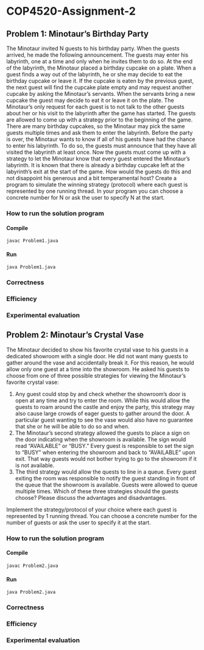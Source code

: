 # COP4520-Assignment-2

## Problem 1: Minotaur’s Birthday Party
The Minotaur invited N guests to his birthday party. When the guests arrived, he made 
the following announcement. 
The guests may enter his labyrinth, one at a time and only when he invites them to do 
so. At the end of the labyrinth, the Minotaur placed a birthday cupcake on a plate. When 
a guest finds a way out of the labyrinth, he or she may decide to eat the birthday 
cupcake or leave it. If the cupcake is eaten by the previous guest, the next guest will find 
the cupcake plate empty and may request another cupcake by asking the Minotaur’s 
servants. When the servants bring a new cupcake the guest may decide to eat it or leave 
it on the plate. 
The Minotaur’s only request for each guest is to not talk to the other guests about her or 
his visit to the labyrinth after the game has started. The guests are allowed to come up 
with a strategy prior to the beginning of the game. There are many birthday cupcakes, so 
the Minotaur may pick the same guests multiple times and ask them to enter the 
labyrinth. Before the party is over, the Minotaur wants to know if all of his guests have 
had the chance to enter his labyrinth. To do so, the guests must announce that they have 
all visited the labyrinth at least once. 
Now the guests must come up with a strategy to let the Minotaur know that every guest 
entered the Minotaur’s labyrinth. It is known that there is already a birthday cupcake left 
at the labyrinth’s exit at the start of the game. How would the guests do this and not 
disappoint his generous and a bit temperamental host? 
Create a program to simulate the winning strategy (protocol) where each guest is 
represented by one running thread. In your program you can choose a concrete number 
for N or ask the user to specify N at the start.

### How to run the solution program

#### Compile
``` javac Problem1.java ```
#### Run
``` java Problem1.java ```

### Correctness

### Efficiency

### Experimental evaluation


## Problem 2: Minotaur’s Crystal Vase
The Minotaur decided to show his favorite crystal vase to his guests in a dedicated 
showroom with a single door. He did not want many guests to gather around the vase 
and accidentally break it. For this reason, he would allow only one guest at a time into 
the showroom. He asked his guests to choose from one of three possible strategies for 
viewing the Minotaur’s favorite crystal vase: 
1) Any guest could stop by and check whether the showroom’s door is open at any time 
and try to enter the room. While this would allow the guests to roam around the castle 
and enjoy the party, this strategy may also cause large crowds of eager guests to gather 
around the door. A particular guest wanting to see the vase would also have no 
guarantee that she or he will be able to do so and when. 
2) The Minotaur’s second strategy allowed the guests to place a sign on the door 
indicating when the showroom is available. The sign would read “AVAILABLE” or 
“BUSY.” Every guest is responsible to set the sign to “BUSY” when entering the 
showroom and back to “AVAILABLE” upon exit. That way guests would not bother trying 
to go to the showroom if it is not available. 
3) The third strategy would allow the quests to line in a queue. Every guest exiting the 
room was responsible to notify the guest standing in front of the queue that the 
showroom is available. Guests were allowed to queue multiple times. 
Which of these three strategies should the guests choose? Please discuss the advantages 
and disadvantages. 


Implement the strategy/protocol of your choice where each guest is represented by 1 
running thread. You can choose a concrete number for the number of guests or ask the 
user to specify it at the start. 

### How to run the solution program

#### Compile
``` javac Problem2.java ```
#### Run
``` java Problem2.java ```

### Correctness

### Efficiency

### Experimental evaluation
